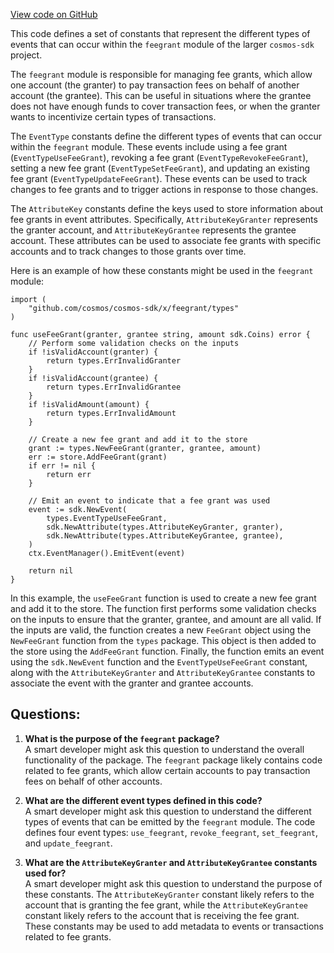 [View code on GitHub](https://github.com/cosmos/cosmos-sdk.git/x/feegrant/events.go)

This code defines a set of constants that represent the different types of events that can occur within the `feegrant` module of the larger `cosmos-sdk` project. 

The `feegrant` module is responsible for managing fee grants, which allow one account (the granter) to pay transaction fees on behalf of another account (the grantee). This can be useful in situations where the grantee does not have enough funds to cover transaction fees, or when the granter wants to incentivize certain types of transactions.

The `EventType` constants define the different types of events that can occur within the `feegrant` module. These events include using a fee grant (`EventTypeUseFeeGrant`), revoking a fee grant (`EventTypeRevokeFeeGrant`), setting a new fee grant (`EventTypeSetFeeGrant`), and updating an existing fee grant (`EventTypeUpdateFeeGrant`). These events can be used to track changes to fee grants and to trigger actions in response to those changes.

The `AttributeKey` constants define the keys used to store information about fee grants in event attributes. Specifically, `AttributeKeyGranter` represents the granter account, and `AttributeKeyGrantee` represents the grantee account. These attributes can be used to associate fee grants with specific accounts and to track changes to those grants over time.

Here is an example of how these constants might be used in the `feegrant` module:

```
import (
    "github.com/cosmos/cosmos-sdk/x/feegrant/types"
)

func useFeeGrant(granter, grantee string, amount sdk.Coins) error {
    // Perform some validation checks on the inputs
    if !isValidAccount(granter) {
        return types.ErrInvalidGranter
    }
    if !isValidAccount(grantee) {
        return types.ErrInvalidGrantee
    }
    if !isValidAmount(amount) {
        return types.ErrInvalidAmount
    }

    // Create a new fee grant and add it to the store
    grant := types.NewFeeGrant(granter, grantee, amount)
    err := store.AddFeeGrant(grant)
    if err != nil {
        return err
    }

    // Emit an event to indicate that a fee grant was used
    event := sdk.NewEvent(
        types.EventTypeUseFeeGrant,
        sdk.NewAttribute(types.AttributeKeyGranter, granter),
        sdk.NewAttribute(types.AttributeKeyGrantee, grantee),
    )
    ctx.EventManager().EmitEvent(event)

    return nil
}
``` 

In this example, the `useFeeGrant` function is used to create a new fee grant and add it to the store. The function first performs some validation checks on the inputs to ensure that the granter, grantee, and amount are all valid. If the inputs are valid, the function creates a new `FeeGrant` object using the `NewFeeGrant` function from the `types` package. This object is then added to the store using the `AddFeeGrant` function. Finally, the function emits an event using the `sdk.NewEvent` function and the `EventTypeUseFeeGrant` constant, along with the `AttributeKeyGranter` and `AttributeKeyGrantee` constants to associate the event with the granter and grantee accounts.
## Questions: 
 1. **What is the purpose of the `feegrant` package?**\
A smart developer might ask this question to understand the overall functionality of the package. The `feegrant` package likely contains code related to fee grants, which allow certain accounts to pay transaction fees on behalf of other accounts.

2. **What are the different event types defined in this code?**\
A smart developer might ask this question to understand the different types of events that can be emitted by the `feegrant` module. The code defines four event types: `use_feegrant`, `revoke_feegrant`, `set_feegrant`, and `update_feegrant`.

3. **What are the `AttributeKeyGranter` and `AttributeKeyGrantee` constants used for?**\
A smart developer might ask this question to understand the purpose of these constants. The `AttributeKeyGranter` constant likely refers to the account that is granting the fee grant, while the `AttributeKeyGrantee` constant likely refers to the account that is receiving the fee grant. These constants may be used to add metadata to events or transactions related to fee grants.